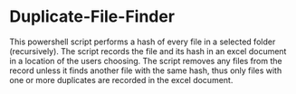 # Duplicate-File-Finder
This powershell script performs a hash of every file in a selected folder (recursively). The script records the file and its hash in an excel document in a location of the users choosing. The script removes any files from the record unless it finds another file with the same hash, thus only files with one or more duplicates are recorded in the excel document.
